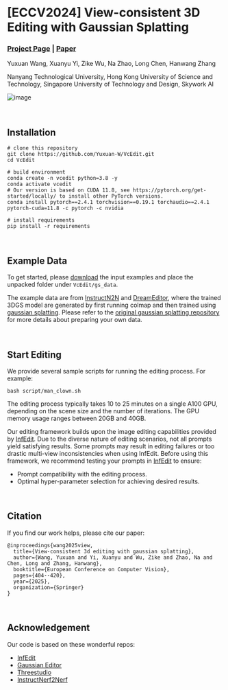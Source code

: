 # [ECCV2024] View-consistent 3D Editing with Gaussian Splatting

### [Project Page](https://vcedit.github.io) | [Paper](https://arxiv.org/abs/2403.11868)

Yuxuan Wang, Xuanyu Yi, Zike Wu, Na Zhao, Long Chen, Hanwang Zhang

Nanyang Technological University,
Hong Kong University of Science and Technology,
Singapore University of Technology and Design,
Skywork AI

![image](https://github.com/Yuxuan-W/VcEdit/blob/open/figures/teasor.png)

<br/>

## Installation
```
# clone this repository
git clone https://github.com/Yuxuan-W/VcEdit.git
cd VcEdit

# build environment
conda create -n vcedit python=3.8 -y
conda activate vcedit
# Our version is based on CUDA 11.8, see https://pytorch.org/get-started/locally/ to install other PyTorch versions.
conda install pytorch==2.4.1 torchvision==0.19.1 torchaudio==2.4.1  pytorch-cuda=11.8 -c pytorch -c nvidia

# install requirements
pip install -r requirements
```

<br/>

## Example Data

To get started, please [download](https://drive.google.com/file/d/1hXq3VM9-ujgILnQ2kKMtusbyyCMv23Kc/view?usp=share_link) the input examples and place the unpacked folder under `VcEdit/gs_data`.

The example data are from [InstructN2N](https://instruct-nerf2nerf.github.io) and [DreamEditor](https://github.com/zjy526223908/DreamEditor?tab=readme-ov-file), where the trained 3DGS model are generated by first running colmap and then trained using [gaussian splatting](https://github.com/graphdeco-inria/gaussian-splatting). Please refer to the [original gaussian splatting repository](https://github.com/graphdeco-inria/gaussian-splatting) for more details about preparing your own data.

<br/>

## Start Editing
We provide several sample scripts for running the editing process. For example:

`bash script/man_clown.sh`

The editing process typically takes 10 to 25 minutes on a single A100 GPU, depending on the scene size and the number of iterations. The GPU memory usage ranges between 20GB and 40GB.

<!-- Note that our editing is based on the image editing achieved by [InfEdit](https://github.com/sled-group/InfEdit/tree/main). Due to the diversity of editing scenarios, not all the prompt generates satisfying results. For example, some prompts lead to editing failure or drastic multi-view inconsistency in InfEdit. Please first try image editing using your prompt in [InfEdit](https://github.com/sled-group/InfEdit/tree/main) for prompt availability and satisfying hyper-parameters. -->

Our editing framework builds upon the image editing capabilities provided by [InfEdit](https://github.com/sled-group/InfEdit/tree/main). Due to the diverse nature of editing scenarios, not all prompts yield satisfying results. Some prompts may result in editing failures or too drastic multi-view inconsistencies when using InfEdit.
Before using this framework, we recommend testing your prompts in [InfEdit](https://github.com/sled-group/InfEdit/tree/main) to ensure:

* Prompt compatibility with the editing process.
* Optimal hyper-parameter selection for achieving desired results.
<br/>

## Citation

If you find our work helps, please cite our paper:
```
@inproceedings{wang2025view,
  title={View-consistent 3d editing with gaussian splatting},
  author={Wang, Yuxuan and Yi, Xuanyu and Wu, Zike and Zhao, Na and Chen, Long and Zhang, Hanwang},
  booktitle={European Conference on Computer Vision},
  pages={404--420},
  year={2025},
  organization={Springer}
}
```

<br/>

## Acknowledgement
Our code is based on these wonderful repos:

* [InfEdit](https://github.com/sled-group/InfEdit/tree/main)
* [Gaussian Editor](https://github.com/buaacyw/GaussianEditor)
* [Threestudio](https://github.com/threestudio-project/threestudio)
* [InstructNerf2Nerf](https://github.com/ayaanzhaque/instruct-nerf2nerf)

